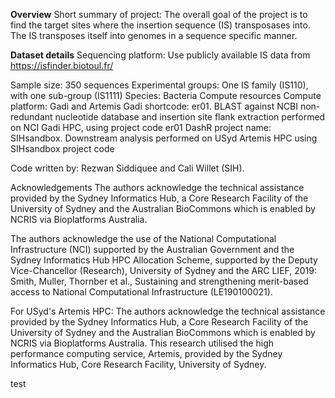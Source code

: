 **Overview**
Short summary of project: The overall goal of the project is to find the target sites where the insertion sequence (IS) transposases into. The IS transposes itself into genomes in a sequence specific manner.

**Dataset details**
Sequencing platform: Use publicly available IS data from https://isfinder.biotoul.fr/

Sample size: 350 sequences
Experimental groups: One IS family (IS110), with one sub-group (IS1111)
Species: Bacteria
Compute resources
Compute platform: Gadi and Artemis
Gadi shortcode: er01. BLAST against NCBI non-redundant nucleotide database and insertion site flank extraction performed on NCI Gadi HPC, using project code er01
DashR project name: SIHsandbox. Downstream analysis performed on USyd Artemis HPC using SIHsandbox project code

Code written by: Rezwan Siddiquee and Cali Willet (SIH).

Acknowledgements
The authors acknowledge the technical assistance provided by the Sydney Informatics Hub, a Core Research Facility of the University of Sydney and the Australian BioCommons which is enabled by NCRIS via Bioplatforms Australia.

The authors acknowledge the use of the National Computational Infrastructure (NCI) supported by the Australian Government and the Sydney Informatics Hub HPC Allocation Scheme, supported by the Deputy Vice-Chancellor (Research), University of Sydney and the ARC LIEF, 2019: Smith, Muller, Thornber et al., Sustaining and strengthening merit-based access to National Computational Infrastructure (LE190100021).

For USyd's Artemis HPC: The authors acknowledge the technical assistance provided by the Sydney Informatics Hub, a Core Research Facility of the University of Sydney and the Australian BioCommons which is enabled by NCRIS via Bioplatforms Australia. This research utilised the high performance computing service, Artemis, provided by the Sydney Informatics Hub, Core Research Facility, University of Sydney.

test